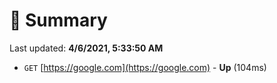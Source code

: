 # 📖 Summary
Last updated: **4/6/2021, 5:33:50 AM**

- `GET` [https://google.com](https://google.com) - **Up** (104ms)
